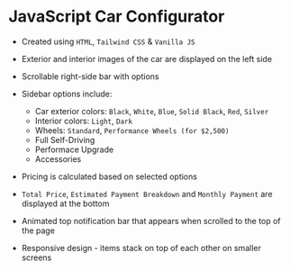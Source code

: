 # JavaScript Car Configurator

- Created using `HTML`, `Tailwind CSS` & `Vanilla JS`
- Exterior and interior images of the car are displayed on the left side
- Scrollable right-side bar with options
- Sidebar options include: 
    - Car exterior colors: `Black`, `White`, `Blue`, `Solid Black`, `Red`, `Silver`
    - Interior colors: `Light`, `Dark`
    - Wheels: `Standard`, `Performance Wheels (for $2,500)` 
    - Full Self-Driving
    - Performace Upgrade
    - Accessories

- Pricing is calculated based on selected options 
- `Total Price`, `Estimated Payment Breakdown` and `Monthly Payment` are displayed at the bottom 
- Animated top notification bar that appears when scrolled to the top of the page
- Responsive design - items stack on top of each other on smaller screens